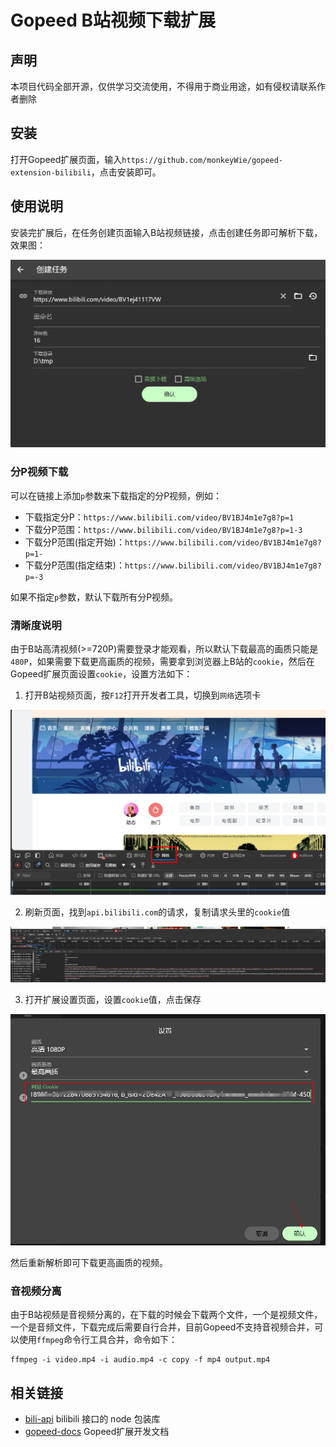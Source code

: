 # Gopeed B站视频下载扩展

## 声明

本项目代码全部开源，仅供学习交流使用，不得用于商业用途，如有侵权请联系作者删除

## 安装

打开Gopeed扩展页面，输入`https://github.com/monkeyWie/gopeed-extension-bilibili`，点击安装即可。

## 使用说明

安装完扩展后，在任务创建页面输入B站视频链接，点击创建任务即可解析下载，效果图：

![](image/demo.gif)

### 分P视频下载

可以在链接上添加`p`参数来下载指定的分P视频，例如：

- 下载指定分P：`https://www.bilibili.com/video/BV1BJ4m1e7g8?p=1`
- 下载分P范围：`https://www.bilibili.com/video/BV1BJ4m1e7g8?p=1-3`
- 下载分P范围(指定开始)：`https://www.bilibili.com/video/BV1BJ4m1e7g8?p=1-`
- 下载分P范围(指定结束)：`https://www.bilibili.com/video/BV1BJ4m1e7g8?p=-3`

如果不指定`p`参数，默认下载所有分P视频。

### 清晰度说明

由于B站高清视频(>=720P)需要登录才能观看，所以默认下载最高的画质只能是`480P`，如果需要下载更高画质的视频，需要拿到浏览器上B站的`cookie`，然后在Gopeed扩展页面设置`cookie`，设置方法如下：

1. 打开B站视频页面，按`F12`打开开发者工具，切换到`网络`选项卡

![](image/cookie-1.png)

2. 刷新页面，找到`api.bilibili.com`的请求，复制请求头里的`cookie`值

![](image/cookie-2.png)

3. 打开扩展设置页面，设置`cookie`值，点击保存

![](image/cookie-3.png)

然后重新解析即可下载更高画质的视频。

### 音视频分离

由于B站视频是音视频分离的，在下载的时候会下载两个文件，一个是视频文件，一个是音频文件，下载完成后需要自行合并，目前Gopeed不支持音视频合并，可以使用`ffmpeg`命令行工具合并，命令如下：

```shell
ffmpeg -i video.mp4 -i audio.mp4 -c copy -f mp4 output.mp4
```

## 相关链接

- [bili-api](https://github.com/renmu123/biliAPI) bilibili 接口的 node 包装库
- [gopeed-docs](https://docs.gopeed.com/zh/dev-extension.html) Gopeed扩展开发文档
